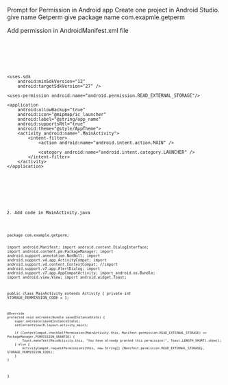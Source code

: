 Prompt for Permission in Android app
Create one project in Android Studio.
give name Getperm
give package name com.exapmle.getperm

Add permission in AndroidManifest.xml file
<code>
  
  <?xml version="1.0" encoding="utf-8"?>
<manifest xmlns:android="http://schemas.android.com/apk/res/android"
    package="com.example.getperm">

    <uses-sdk
        android:minSdkVersion="12"
        android:targetSdkVersion="27" />

    <uses-permission android:name="android.permission.READ_EXTERNAL_STORAGE"/>

    <application
        android:allowBackup="true"
        android:icon="@mipmap/ic_launcher"
        android:label="@string/app_name"
        android:supportsRtl="true"
        android:theme="@style/AppTheme">
        <activity android:name=".MainActivity">
            <intent-filter>
                <action android:name="android.intent.action.MAIN" />

                <category android:name="android.intent.category.LAUNCHER" />
            </intent-filter>
        </activity>
    </application>

</manifest>
  
<code>
  
2. Add code in MainActivity.java
<code>
package com.example.getperm;

import android.Manifest;
import android.content.DialogInterface;
import android.content.pm.PackageManager;
import android.support.annotation.NonNull;
import android.support.v4.app.ActivityCompat;
import android.support.v4.content.ContextCompat;
//import android.support.v7.app.AlertDialog;
import android.support.v7.app.AppCompatActivity;
import android.os.Bundle;
import android.view.View;
import android.widget.Toast;

public class MainActivity extends Activity {
    private int STORAGE_PERMISSION_CODE = 1;

    @Override
    protected void onCreate(Bundle savedInstanceState) {
        super.onCreate(savedInstanceState);
        setContentView(R.layout.activity_main);

        if (ContextCompat.checkSelfPermission(MainActivity.this, Manifest.permission.READ_EXTERNAL_STORAGE) == PackageManager.PERMISSION_GRANTED) { 
            Toast.makeText(MainActivity.this, "You have already granted this permission!", Toast.LENGTH_SHORT).show(); 
        } else { 
            ActivityCompat.requestPermissions(this, new String[] {Manifest.permission.READ_EXTERNAL_STORAGE}, STORAGE_PERMISSION_CODE); 
        }
    }
}
</code>
